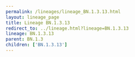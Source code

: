 ```yaml
---
permalink: /lineages/lineage_BN.1.3.13.html
layout: lineage_page
title: Lineage BN.1.3.13
redirect_to: ../lineage.html?lineage=BN.1.3.13
lineage: BN.1.3.13
parent: BN.1.3
children: ['BN.1.3.13']
---
```

